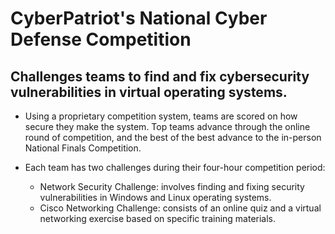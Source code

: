<h1> CyberPatriot's National Cyber Defense Competition </h1>

<h2> Challenges teams to find and fix cybersecurity vulnerabilities in virtual operating systems. </h2>

 - Using a proprietary competition system, teams are scored on how secure they make the system. Top teams advance through the online round of competition, and the best of the best advance to the in-person National Finals Competition.
 
- Each team has two challenges during their four-hour competition period:
    - Network Security Challenge: involves finding and fixing security vulnerabilities in Windows and Linux operating systems.
    - Cisco Networking Challenge: consists of an online quiz and a virtual networking exercise based on specific training materials.
